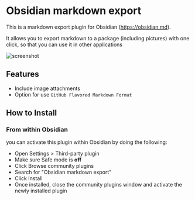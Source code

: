 # Obsidian markdown export

This is a markdown export plugin for Obsidian (https://obsidian.md).

It allows you to export markdown to a package (including pictures) with one click, so that you can use it in other applications

![screenshot](./export.gif)

## Features

* Include image attachments
* Option for use `GitHub Flavored Markdown Format`


## How to Install

### From within Obsidian

you can activate this plugin within Obsidian by doing the following:

- Open Settings > Third-party plugin
- Make sure Safe mode is **off**
- Click Browse community plugins
- Search for "Obsidian markdown export"
- Click Install
- Once installed, close the community plugins window and activate the newly installed plugin

